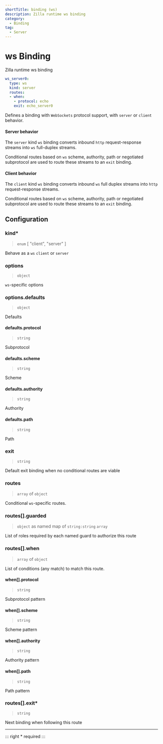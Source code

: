 ```yaml
---
shortTitle: binding (ws)
description: Zilla runtime ws binding
category:
  - Binding
tag:
  - Server
---
```


# ws Binding

Zilla runtime ws binding

```yaml {2}
ws_server0:
  type: ws
  kind: server
  routes:
  - when:
    - protocol: echo
    exit: echo_server0
```

Defines a binding with `WebSockets` protocol support, with `server` or `client` behavior.

#### Server behavior

The `server` kind `ws` binding converts inbound `http` request-response streams into `ws` full-duplex streams.

Conditional routes based on `ws` scheme, authority, path or negotiated subprotocol are used to route these streams to an `exit` binding.

#### Client behavior

The `client` kind `ws` binding converts inbound `ws` full duplex streams into `http` request-response streams.

Conditional routes based on `ws` scheme, authority, path or negotiated subprotocol are used to route these streams to an `exit` binding.

## Configuration

### kind\*

> `enum` [ "client", "server" ]

Behave as a `ws` `client` or `server`

### options

> `object`

`ws`-specific options

### options.defaults

> `object`

Defaults

#### defaults.protocol

> `string`

Subprotocol

#### defaults.scheme

> `string`

Scheme

#### defaults.authority

> `string`

Authority

#### defaults.path

> `string`

Path

### exit

> `string`

Default exit binding when no conditional routes are viable



### routes

> `array` of `object`

Conditional `ws`-specific routes.

### routes[].guarded

> `object` as named map of `string:string` `array`

List of roles required by each named guard to authorize this route

### routes[].when

> `array` of `object`

List of conditions (any match) to match this route.

#### when[].protocol

> `string`

Subprotocol pattern

#### when[].scheme

> `string`

Scheme pattern

#### when[].authority

> `string`

Authority pattern

#### when[].path

> `string`

Path pattern

### routes[].exit\*

> `string`

Next binding when following this route

---

::: right
\* required
:::
